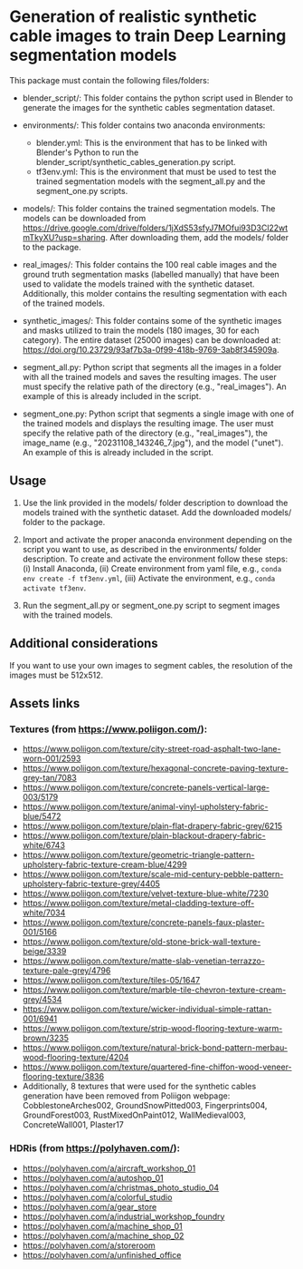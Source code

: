 # Generation of realistic synthetic cable images to train Deep Learning segmentation models

This package must contain the following files/folders:

- blender_script/: This folder contains the python script used in Blender to generate the images for the synthetic cables segmentation dataset.

- environments/: This folder contains two anaconda environments:
	- blender.yml: This is the environment that has to be linked with Blender's Python to run the blender_script/synthetic_cables_generation.py script.
	- tf3env.yml: This is the environment that must be used to test the trained segmentation models with the segment_all.py and the segment_one.py scripts.
	
- models/: This folder contains the trained segmentation models. The models can be downloaded from https://drive.google.com/drive/folders/1jXdS53sfyJ7MOfui93D3Cl22wtmTkyXU?usp=sharing. After downloading them, add the models/ folder to the package.

- real_images/: This folder contains the 100 real cable images and the ground truth segmentation masks (labelled manually) that have been used to validate the models trained with the synthetic dataset. Additionally, this molder contains the resulting segmentation with each of the trained models.

- synthetic_images/: This folder contains some of the synthetic images and masks utilized to train the models (180 images, 30 for each category). The entire dataset (25000 images) can be downloaded at: https://doi.org/10.23729/93af7b3a-0f99-418b-9769-3ab8f345909a.

- segment_all.py: Python script that segments all the images in a folder with all the trained models and saves the resulting images. The user must specify the relative path of the directory (e.g., "real_images"). An example of this is already included in the script.

- segment_one.py: Python script that segments a single image with one of the trained models and displays the resulting image. The user must specify the relative path of the directory (e.g., "real_images"), the image_name (e.g., "20231108_143246_7.jpg"), and the model ("unet"). An example of this is already included in the script.

## Usage

1. Use the link provided in the models/ folder description to download the models trained with the synthetic dataset. Add the downloaded models/ folder to the package.

2. Import and activate the proper anaconda environment depending on the script you want to use, as described in the environments/ folder description. To create and activate the environment follow these steps: (i) Install Anaconda, (ii) Create environment from yaml file, e.g., ``conda env create -f tf3env.yml``, (iii) Activate the environment, e.g., ``conda activate tf3env``.

3. Run the segment_all.py or segment_one.py script to segment images with the trained models.

## Additional considerations
If you want to use your own images to segment cables, the resolution of the images must be 512x512.

## Assets links
### Textures (from https://www.poliigon.com/):
- https://www.poliigon.com/texture/city-street-road-asphalt-two-lane-worn-001/2593
- https://www.poliigon.com/texture/hexagonal-concrete-paving-texture-grey-tan/7083
- https://www.poliigon.com/texture/concrete-panels-vertical-large-003/5179
- https://www.poliigon.com/texture/animal-vinyl-upholstery-fabric-blue/5472
- https://www.poliigon.com/texture/plain-flat-drapery-fabric-grey/6215
- https://www.poliigon.com/texture/plain-blackout-drapery-fabric-white/6743
- https://www.poliigon.com/texture/geometric-triangle-pattern-upholstery-fabric-texture-cream-blue/4299
- https://www.poliigon.com/texture/scale-mid-century-pebble-pattern-upholstery-fabric-texture-grey/4405
- https://www.poliigon.com/texture/velvet-texture-blue-white/7230
- https://www.poliigon.com/texture/metal-cladding-texture-off-white/7034
- https://www.poliigon.com/texture/concrete-panels-faux-plaster-001/5166
- https://www.poliigon.com/texture/old-stone-brick-wall-texture-beige/3339
- https://www.poliigon.com/texture/matte-slab-venetian-terrazzo-texture-pale-grey/4796
- https://www.poliigon.com/texture/tiles-05/1647
- https://www.poliigon.com/texture/marble-tile-chevron-texture-cream-grey/4534
- https://www.poliigon.com/texture/wicker-individual-simple-rattan-001/6941
- https://www.poliigon.com/texture/strip-wood-flooring-texture-warm-brown/3235
- https://www.poliigon.com/texture/natural-brick-bond-pattern-merbau-wood-flooring-texture/4204
- https://www.poliigon.com/texture/quartered-fine-chiffon-wood-veneer-flooring-texture/3836
- Additionally, 8 textures that were used for the synthetic cables generation have been removed from Poliigon webpage: CobblestoneArches002, GroundSnowPitted003, Fingerprints004, GroundForest003, RustMixedOnPaint012, WallMedieval003, ConcreteWall001, Plaster17

### HDRis (from https://polyhaven.com/):
- https://polyhaven.com/a/aircraft_workshop_01
- https://polyhaven.com/a/autoshop_01
- https://polyhaven.com/a/christmas_photo_studio_04
- https://polyhaven.com/a/colorful_studio
- https://polyhaven.com/a/gear_store
- https://polyhaven.com/a/industrial_workshop_foundry
- https://polyhaven.com/a/machine_shop_01
- https://polyhaven.com/a/machine_shop_02
- https://polyhaven.com/a/storeroom
- https://polyhaven.com/a/unfinished_office